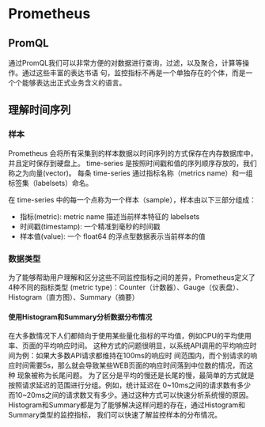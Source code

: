 # Prometheus

## PromQL

通过PromQL我们可以非常方便的对数据进行查询，过滤，以及聚合，计算等操作。通过这些丰富的表达书语
句，监控指标不再是一个单独存在的个体，而是一个个能够表达出正式业务含义的语言。

## 理解时间序列

### 样本

Prometheus 会将所有采集到的样本数据以时间序列的方式保存在内存数据库中，并且定时保存到硬盘上。
time-series 是按照时间戳和值的序列顺序存放的，我们称之为向量(vector)。 每条 time-series
通过指标名称（metrics name）和一组标签集（labelsets）命名。

在 time-series 中的每一个点称为一个样本（sample），样本由以下三部分组成：

* 指标(metric): metric name 描述当前样本特征的 labelsets
* 时间戳(timestamp): 一个精准到毫秒的时间戳
* 样本值(value): 一个 float64 的浮点型数据表示当前样本的值

### 数据类型

为了能够帮助用户理解和区分这些不同监控指标之间的差异，Prometheus定义了4种不同的指标类型
(metric type)：Counter（计数器）、Gauge（仪表盘）、Histogram（直方图）、Summary（摘要）

#### 使用Histogram和Summary分析数据分布情况

在大多数情况下人们都倾向于使用某些量化指标的平均值，例如CPU的平均使用率、页面的平均响应时间。
这种方式的问题很明显，以系统API调用的平均响应时间为例：如果大多数API请求都维持在100ms的响应时
间范围内，而个别请求的响应时间需要5s，那么就会导致某些WEB页面的响应时间落到中位数的情况，而这种
现象被称为长尾问题。
为了区分是平均的慢还是长尾的慢，最简单的方式就是按照请求延迟的范围进行分组。例如，统计延迟在
0~10ms之间的请求数有多少而10~20ms之间的请求数又有多少。通过这种方式可以快速分析系统慢的原因。
Histogram和Summary都是为了能够解决这样问题的存在，通过Histogram和Summary类型的监控指标，
我们可以快速了解监控样本的分布情况。
